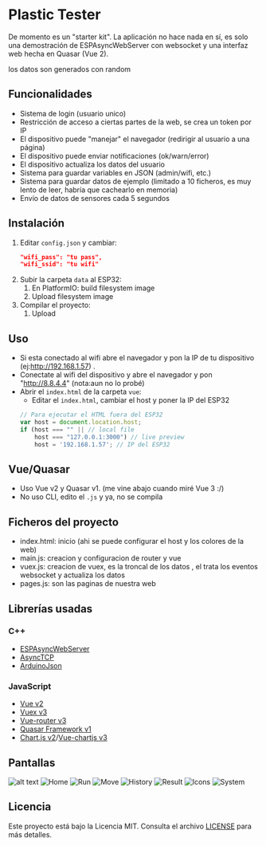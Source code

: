 # Plastic Tester

De momento es un "starter kit". La aplicación no hace nada en sí, es solo una demostración de ESPAsyncWebServer con websocket y una interfaz web hecha en Quasar (Vue 2).

los datos son generados con random 

## Funcionalidades

- Sistema de login (usuario unico)
- Restricción de acceso a ciertas partes de la web, se crea un token por IP
- El dispositivo puede "manejar" el navegador (redirigir al usuario a una página)
- El dispositivo puede enviar notificaciones (ok/warn/error)
- El dispositivo actualiza los datos del usuario
- Sistema para guardar variables en JSON (admin/wifi, etc.)
- Sistema para guardar datos de ejemplo (limitado a 10 ficheros, es muy lento de leer, habría que cachearlo en memoria)
- Envío de datos de sensores cada 5 segundos

## Instalación

1. Editar `config.json` y cambiar:
    ```json
    "wifi_pass": "tu pass",
    "wifi_ssid": "tu wifi"
    ```
2. Subir la carpeta `data` al ESP32:
    1. En PlatformIO: build filesystem image
    2. Upload filesystem image
3. Compilar el proyecto:
    1. Upload

## Uso

- Si esta conectado al wifi abre el navegador 
    y pon la IP de tu dispositivo (ej:http://192.168.1.57) .
- Conectate al wifi del dispositivo y abre el navegador 
    y pon "http://8.8.4.4" (nota:aun no lo probé)
- Abrir el `index.html` de la carpeta `vue`:
    - Editar el `index.html`, cambiar el host y poner la IP del ESP32
    ```js
    // Para ejecutar el HTML fuera del ESP32 
    var host = document.location.host;
    if (host === "" || // local file
        host === "127.0.0.1:3000") // live preview
        host = '192.168.1.57'; // IP del ESP32
    ```

## Vue/Quasar

- Uso Vue v2 y Quasar v1. (me vine abajo cuando miré Vue 3 :/)
- No uso CLI, edito el `.js` y ya, no se compila

## Ficheros del proyecto
- index.html: inicio (ahi se puede configurar el host y los colores de la web)
- main.js: creacion y configuracion de router y vue
- vuex.js: creacion de vuex, es la troncal de los datos , el trata los eventos websocket y actualiza los datos
- pages.js: son las paginas de nuestra web 

## Librerías usadas

### C++

- [ESPAsyncWebServer](https://github.com/ESP32Async/ESPAsyncWebServer)
- [AsyncTCP](https://github.com/ESP32Async/AsyncTCP)
- [ArduinoJson](https://arduinojson.org/)

### JavaScript

- [Vue v2](https://v2.vuejs.org/)
- [Vuex v3](https://v3.vuex.vuejs.org/)
- [Vue-router v3](https://v3.router.vuejs.org/)
- [Quasar Framework v1](https://v1.quasar.dev/)
- [Chart.js v2](https://www.chartjs.org)/[Vue-chartjs v3](https://vue-chartjs.org)

## Pantallas
![alt text](docs/img/screen.webp)
![Home](docs/img/home.png)
![Run](docs/img/run.png)
![Move](docs/img/move.png)
![History](docs/img/history.png)
![Result](docs/img/result.png)
![Icons](docs/img/icons.png)
![System](docs/img/system.png)

## Licencia

Este proyecto está bajo la Licencia MIT. Consulta el archivo [LICENSE](LICENSE) para más detalles.